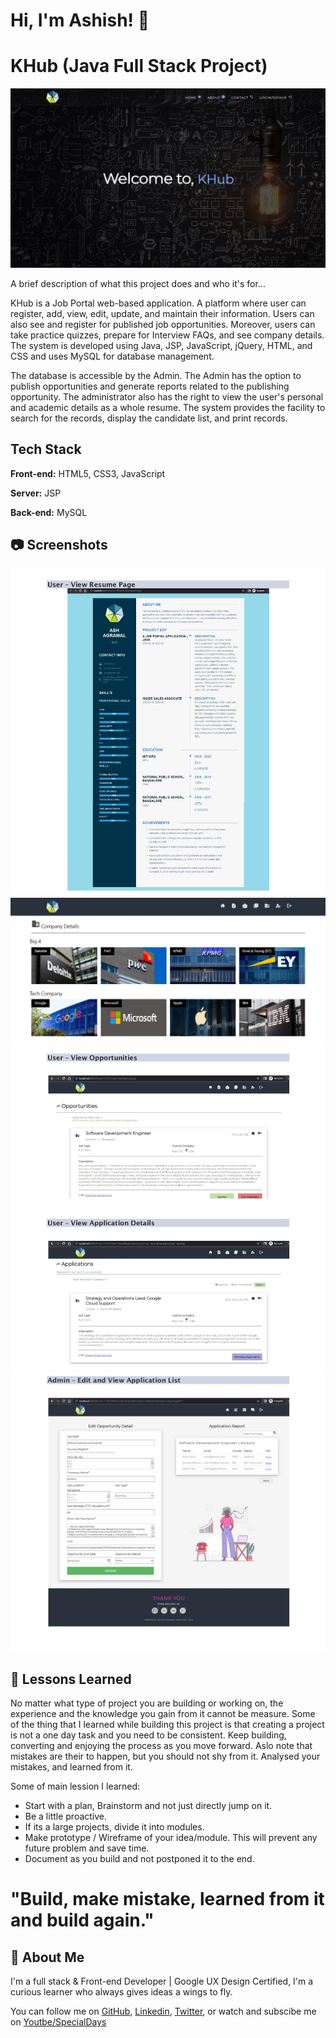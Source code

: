 # Hi, I'm Ashish! 👋

# KHub (Java Full Stack Project)
![KHubIndexPage](./Screenshots/001_IndexPage.JPG)

A brief description of what this project does and who it's for...

KHub is a Job Portal web-based application. A platform where user can register, 
add, view, edit, update, and maintain their information. Users can also see and 
register for published job opportunities. Moreover, users can take practice quizzes, 
prepare for Interview FAQs, and see company details. The system is developed using 
Java, JSP, JavaScript, jQuery, HTML, and CSS and uses MySQL for database management.

The database is accessible by the Admin. The Admin has the option to publish 
opportunities and generate reports related to the publishing opportunity. 
The administrator also has the right to view the user's personal and academic 
details as a whole resume. The system provides the facility to search for 
the records, display the candidate list, and print records.

## Tech Stack

**Front-end:** HTML5, CSS3, JavaScript

**Server:** JSP

**Back-end:** MySQL

## 	:camera: Screenshots
<!--  Syntax: ![Alt-Text](Path) -->
![UserResume](./Screenshots/010_Resume.jpg)
![CompanyDetails](./Screenshots/013_Compay-Page.JPG)
![Opportunities](./Screenshots/008_Opportunities-Applications.jpg)
![AdminViewOpportunities](./Screenshots/016_Admin-View-Edit-Applications.jpg)

## :scroll: Lessons Learned

No matter what type of project you are building or working on, the experience and the knowledge you gain from it cannot be measure.
Some of the thing that I learned while building this project is that creating a project is not a one day task and you need to be consistent.
Keep building, converting and enjoying the process as you move forward.
Aslo note that mistakes are their to happen, but you should not shy from it. Analysed your mistakes, and learned from it.

Some of main lession I learned:
- Start with a plan, Brainstorm and not just directly jump on it.
- Be a little proactive.
- If its a large projects, divide it into modules.
- Make prototype / Wireframe of your idea/module. This will prevent any future problem and save time.
- Document as you build and not postponed it to the end.

# "Build, make mistake, learned from it and build again."

## 🚀 About Me
I'm a full stack & Front-end Developer | Google UX Design Certified, I'm a curious learner who always gives ideas a wings to fly. 

You can follow me on <a href="https://www.github.com/afirestriker">GitHub</a>, <a href="https://www.linkedin.com/in/ashish-agrawal-india">Linkedin</a>, <a href="https://www.twitter.com/_afirestriker">Twitter</a>, or watch and subscibe me on <a href="https://www.youtube.com/specialdays">Youtbe/SpecialDays</a>

